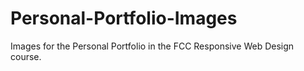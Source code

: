 # Personal-Portfolio-Images
Images for the Personal Portfolio in the FCC Responsive Web Design course.
